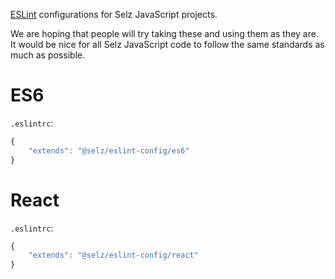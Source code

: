[ESLint](http://eslint.org/) configurations for Selz JavaScript projects.

We are hoping that people will try taking these and using them as they are. It would be nice
for all Selz JavaScript code to follow the same standards as much as possible.

# ES6

`.eslintrc`:

```javascript
{
    "extends": "@selz/eslint-config/es6"
}
```

# React

`.eslintrc`:

```javascript
{
    "extends": "@selz/eslint-config/react"
}
```
